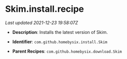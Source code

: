 # Skim.install.recipe

_Last updated 2021-12-23 19:58:07Z_

- **Description**: Installs the latest version of Skim.

- **Identifier**: `com.github.homebysix.install.Skim`

- **Parent Recipes**: `com.github.homebysix.download.Skim`